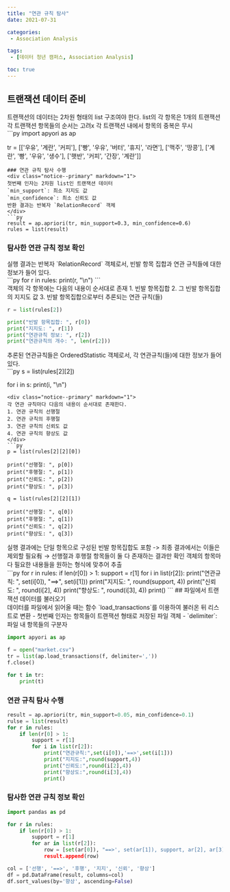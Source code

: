 ```yaml
---
title: "연관 규칙 탐사"
date: 2021-07-31

categories:
 - Association Analysis

tags:
 - [데이터 청년 캠퍼스, Association Analysis]

toc: true
---
```

## 트랜잭션 데이터 준비  
<div class="notice--primary" markdown="1">
트랜잭션의 데이터는 2차원 형태의 list 구조여야 한다.
list의 각 항목은 1개의 트랜잭션  
각 트랜잭션 항목들의 순서는 고려x  
각 트랜잭션 내에서 항목의 중복은 무시  
</div>
```py
import apyori as ap

tr = [['우유', '계란', '커피'],
      ['빵', '우유', '버터', '휴지', '라면'],
      ['맥주', '땅콩'],
      ['계란', '빵', '우유', '생수'],
      ['햇반', '커피', '간장', '계란']]
```  
### 연관 규칙 탐사 수행  
<div class="notice--primary" markdown="1">
첫번째 인자는 2차원 list인 트랜잭션 데이터  
`min_support`: 최소 지지도 값  
`min_confidence`: 최소 신뢰도 값  
반환 결과는 반복자 `RelationRecord` 객체  
</div>
```py
result = ap.apriori(tr, min_support=0.3, min_confidence=0.6)
rules = list(result)
```  
### 탐사한 연관 규칙 정보 확인  
<div class="notice--primary" markdown="1">
실행 결과는 반복자 `RelationRecord` 객체로서, 
빈발 항목 집합과 연관 규칙들에 대한 정보가 들어 있다.  
</div>
```py
for r in rules:
    print(r, "\n")
```  
<div class="notice--primary" markdown="1">
객체의 각 항목에는 다음의 내용이 순서대로 존재  
1. 빈발 항목집합  
2. 그 빈발 항목집합의 지지도 값  
3. 빈발 항목집합으로부터 추론되는 연관 규칙(들)  
</div>  

```py
r = list(rules[2])

print("빈발 항목집합: ", r[0])
print("지지도: ", r[1])
print("연관규칙 정보: ", r[2])
print("연관규칙의 개수: ", len(r[2]))
```  
<div class="notice--primary" markdown="1">
추론된 연관규칙들은 OrderedStatistic 객체로서, 각 연관규칙(들)에 대한 
정보가 들어 있다.  
</div>  
```py
s = list(rules[2][2])

for i in s:
    print(i, "\n")
```  
<div class="notice--primary" markdown="1">
각 연관 규칙마다 다음의 내용이 순서대로 존재한다.  
1. 연관 규칙의 선행절  
2. 연관 규칙의 후행절  
3. 연관 규칙의 신뢰도 값  
4. 연관 규칙의 향상도 값  
</div>  
```py
p = list(rules[2][2][0])

print("선행절: ", p[0])
print("후행절: ", p[1])
print("신뢰도: ", p[2])
print("향상도: ", p[3])

q = list(rules[2][2][1])

print("선행절: ", q[0])
print("후행절: ", q[1])
print("신뢰도: ", q[2])
print("향상도: ", q[3])
```  
<div class="notice--primary" markdown="1">
실행 결과에는 단일 항목으로 구성된 빈발 항목집합도 포함 -> 최종 결과에서는 이들은 제외할
필요有 -> 선행절과 후행절 항목들이 둘 다 존재하는 결과만 확인  
객체의 항목마다 필요한 내용들을 원하는 형식에 맞추어 추출  
</div>  
```py
for r in rules:
    if len(r[0]) > 1:
        support = r[1]
        for i in list(r[2]):
            print("연관규칙: ", set(i[0]), "==>", set(i[1]))
            print("지지도: ", round(support, 4))
            print("신뢰도: ", round(i[2], 4))
            print("향상도: ", round(i[3], 4))
            print()
```  
## 파일에서 트랜잭션 데이터를 불러오기  
<div class="notice--primary" markdown="1">
데이터를 파일에서 읽어올 때는 함수 `load_transactions`를 이용하여 불러온 뒤 리스트로 변환  
- 첫번째 인자는 항목들이 트랜잭션 형태로 저장된 파일 객체  
- `delimiter`: 파일 내 항목들의 구분자  
</div>  

```py
import apyori as ap

f = open("market.csv")
tr = list(ap.load_transactions(f, delimiter=','))
f.close()

for t in tr:
    print(t)
```  
### 연관 규칙 탐사 수행  
```py
result = ap.apriori(tr, min_support=0.05, min_confidence=0.1)
rulse = list(result)
for r in rules:
    if len(r[0] > 1:
        support = r[1]
        for i in list(r[2]):
            print("연관규칙:",set(i[0]),'==>',set(i[1]))
            print("지지도:",round(support,4))
            print("신뢰도:",round(i[2],4))
            print("향상도:",round(i[3],4))
            print()
```  
### 탐사한 연관 규칙 정보 확인  
```py
import pandas as pd

for r in rules:
    if len(r[0]) > 1:
        support = r[1]
        for ar in list(r[2]):
            row = [set(ar[0]), "==>', set(ar[1]), support, ar[2], ar[3]]
            result.append(row)

col = ['선행', '==>', '후행', '지지', '신뢰', '향상']
df = pd.DataFrame(result, columns=col)
df.sort_values(by='향상', ascending=False)
```

